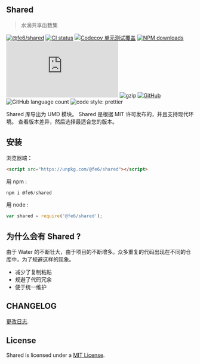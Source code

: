 ## Shared
> 水滴共享函数集

[![@fe6/shared][npm-image]][npm-url] [![CI status][github-action-image]][github-action-url] [![Codecov 单元测试覆盖][codecov-image]][codecov-url]  [![NPM downloads][downloads-image]][downloads-url] [![GitHub code size in bytes][size-image]][size-url] ![gzip][gzip-image] [![GitHub][mit-image]][mit-url] ![GitHub language count][lang-image] ![code style: prettier][prettier-image]

[github-action-image]: https://github.com/fe6/shared/workflows/CI/badge.svg
[github-action-url]: https://github.com/fe6/shared/actions?query=workflow%3ACI
[npm-image]: https://img.shields.io/npm/v/@fe6/shared.svg
[npm-url]: https://www.npmjs.org/package/@fe6/shared
[downloads-image]: http://img.shields.io/npm/dm/@fe6/shared.svg
[downloads-url]: https://npmjs.org/package/@fe6/shared
[size-image]: https://img.badgesize.io/https://unpkg.com/@fe6/shared/dist/shared.global.prod.js?label=shared.min.js&compression=gzip
[size-url]: https://unpkg.com/@fe6/shared
[mit-image]: https://img.shields.io/github/license/fe6/shared
[mit-url]: https://github.com/fe6/shared/blob/master/LICENSE
[codecov-image]: https://img.shields.io/codecov/c/github/fe6/shared/master.svg
[codecov-url]: https://codecov.io/gh/fe6/shared/branch/master
[lang-image]: https://img.shields.io/github/languages/count/fe6/shared.svg
[gzip-image]: https://img.badgesize.io/https:/unpkg.com/@fe6/shared?compression=gzip
[prettier-image]: https://img.shields.io/badge/code_style-prettier-ff69b4.svg


Shared 库导出为 UMD 模块。 Shared 是根据 MIT 许可发布的，并且支持现代环境。 查看版本差异，然后选择最适合您的版本。

## 安装

浏览器端：

``` html
<script src="https://unpkg.com/@fe6/shared"></script>
```

用 npm :

``` js
npm i @fe6/shared
```

用 node :

``` js
var shared = require('@fe6/shared');
```

## 为什么会有 Shared ?

由于 Water 的不断壮大，由于项目的不断增多。众多重复的代码出现在不同的仓库中，为了规避这样的现象。

- 减少了复制粘贴
- 规避了代码冗余
- 便于统一维护

## CHANGELOG

[更改日志](./CHANGELOG.md).

## License

Shared is licensed under a [MIT License](./LICENSE).
